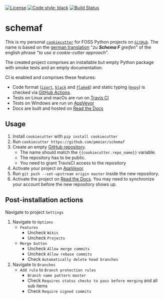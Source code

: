 [![License](https://img.shields.io/badge/License-BSD%203--Clause-blue.svg)](https://opensource.org/licenses/BSD-3-Clause) 
[![Code style: black](https://img.shields.io/badge/code%20style-black-000000.svg)](https://github.com/psf/black) 
[![Build Status](https://travis-ci.org/pmeier/schemaf.svg?branch=master)](https://travis-ci.org/pmeier/schemaf)


# schemaf

This is my personal [`cookiecutter`](https://github.com/cookiecutter/cookiecutter) for FOSS Python projects on [`GitHub`](https://github.com/). The name is based on the [german translation](https://www.dict.cc/?s=to+use+a+cookie-cutter+approach) "_zu **Schema F** greifen_" of the english phrase "_to use a cookie-cutter approach_".

The created project comprises an installable but empty Python package with smoke tests and an empty documentation. 

CI is enabled and comprises these features:

- Code format ([`isort`](https://timothycrosley.github.io/isort/), [`black`](https://github.com/psf/black) and [`flake8`](https://flake8.pycqa.org/en/latest/)) and static typing ([`mypy`](http://mypy-lang.org/)) is checked via [GitHub Actions](https://github.com/features/actions).
- Tests on Linux and macOs are run on [Travis CI](https://travis-ci.com)
- Tests on Windows are run on [AppVeyor](https://www.appveyor.com/)
- Docs are built and hosted on [Read the Docs](https://readthedocs.org)


## Usage

1. Install `cookiecutter` with `pip install cookiecutter`
2. Run `cookiecutter https://github.com/pmeier/schemaf`
3. Create an empty [GitHub repository](https://github.com/new). 
    - The name should match the `{{cookiecutter.repo_name}}` variable. 
    - The repository has to be public.
    - You need to grant TravisCI access to the repository 
4. Activate your project on [AppVeyor](https://ci.appveyor.com/projects/new).
5. Run `git push --set-upstream origin master` inside the new repository.
6. Activate the project on [Read the Docs](https://readthedocs.org/dashboard/import/). You may need to synchronize your account before the new repository shows up.


## Post-installation actions

Navigate to project `Settings`

1. Navigate to `Options`
    - `Features`
        - Uncheck `Wikis`
        - Uncheck `Projects`
    - `Merge button`
        - Uncheck `Allow merge commits`
        - Uncheck `Allow rebase commits`
        - Check `Automatically delete head branches`
2. Navigate to `Branches`
    - `Add rule` to `Branch protection rules`
        - `Branch name pattern`: `master`
        - Check `Requires status checks to pass before merging` and all sub items
        - Check `Require signed commits`
